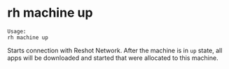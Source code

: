 # rh machine up

```
Usage:
rh machine up

```

Starts connection with Reshot Network. After the machine is in `up` state, all apps will be downloaded and started that were allocated to this machine.




